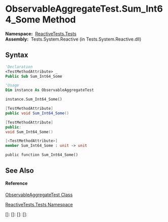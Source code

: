 # ObservableAggregateTest.Sum\_Int64\_Some Method

**Namespace:**  [ReactiveTests.Tests](ReactiveTests.Tests\ReactiveTests.Tests.md)  
**Assembly:**  Tests.System.Reactive (in Tests.System.Reactive.dll)

## Syntax

```vb
'Declaration
<TestMethodAttribute> _
Public Sub Sum_Int64_Some
```

```vb
'Usage
Dim instance As ObservableAggregateTest

instance.Sum_Int64_Some()
```

```csharp
[TestMethodAttribute]
public void Sum_Int64_Some()
```

```c++
[TestMethodAttribute]
public:
void Sum_Int64_Some()
```

```fsharp
[<TestMethodAttribute>]
member Sum_Int64_Some : unit -> unit 
```

```jscript
public function Sum_Int64_Some()
```

## See Also

#### Reference

[ObservableAggregateTest Class](ObservableAggregateTest\ObservableAggregateTest.md)

[ReactiveTests.Tests Namespace](ReactiveTests.Tests\ReactiveTests.Tests.md)

[]: 
[]: 
[]: 
[]: 